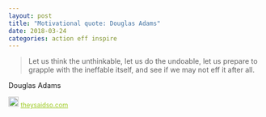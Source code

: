 ```yaml
---
layout: post
title: "Motivational quote: Douglas Adams"
date: 2018-03-24
categories: action eff inspire
---
```

> Let us think the unthinkable, let us do the undoable, let us prepare to grapple with the ineffable itself, and see if we may not eff it after all.

Douglas Adams

<span style="z-index:50;font-size:0.9em;"><img src="https://theysaidso.com/branding/theysaidso.png" height="20" width="20" alt="theysaidso.com"/><a href="https://theysaidso.com" title="Powered by quotes from theysaidso.com" style="color: #9fcc25; margin-left: 4px; vertical-align: middle;">theysaidso.com</a></span>
